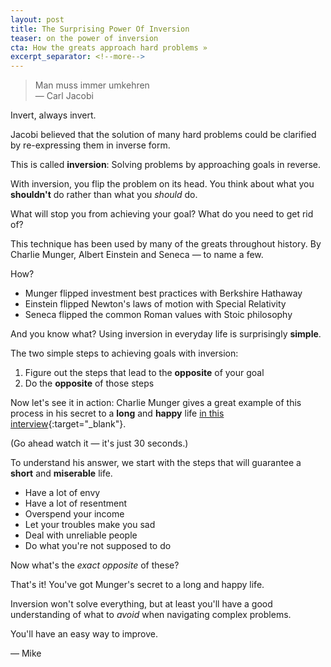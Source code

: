 ```yaml
---
layout: post
title: The Surprising Power Of Inversion
teaser: on the power of inversion
cta: How the greats approach hard problems »
excerpt_separator: <!--more-->
---
```


> Man muss immer umkehren <br> — Carl Jacobi

Invert, always invert.

Jacobi believed that the solution of many hard problems could be clarified by re-expressing them in inverse form.

<!--more-->

This is called **inversion**: Solving problems by approaching goals in reverse.

With inversion, you flip the problem on its head. You think about what you **shouldn't** do rather than what you _should_ do.

What will stop you from achieving your goal? What do you need to get rid of?

This technique has been used by many of the greats throughout history. By Charlie Munger, Albert Einstein and Seneca — to name a few.

How?

* Munger flipped investment best practices with Berkshire Hathaway
* Einstein flipped Newton's laws of motion with Special Relativity
* Seneca flipped the common Roman values with Stoic philosophy

And you know what? Using inversion in everyday life is surprisingly **simple**.

<aside>
  <p>The two simple steps to achieving goals with inversion:</p>

  <ol>
    <li>Figure out the steps that lead to the <strong>opposite</strong> of your goal</li>
    <li>Do the <strong>opposite</strong> of those steps</li>
  </ol>
</aside>

Now let's see it in action: Charlie Munger gives a great example of this process in his secret to a **long** and **happy** life [in this interview](https://www.youtube.com/watch?v=peUrLZ24GfM&t=1710s){:target="_blank"}.

(Go ahead watch it — it's just 30 seconds.)

To understand his answer, we start with the steps that will guarantee a **short** and **miserable** life.

* Have a lot of envy
* Have a lot of resentment
* Overspend your income
* Let your troubles make you sad
* Deal with unreliable people
* Do what you're not supposed to do

Now what's the *exact opposite* of these?

That's it! You've got Munger's secret to a long and happy life.

Inversion won't solve everything, but at least you'll have a good understanding of what to _avoid_ when navigating complex problems.

You'll have an easy way to improve.

— Mike
